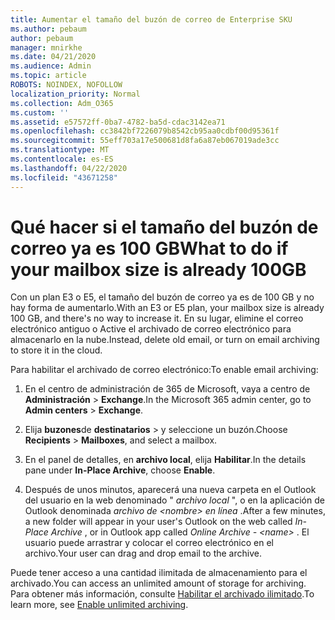 ```yaml
---
title: Aumentar el tamaño del buzón de correo de Enterprise SKU
ms.author: pebaum
author: pebaum
manager: mnirkhe
ms.date: 04/21/2020
ms.audience: Admin
ms.topic: article
ROBOTS: NOINDEX, NOFOLLOW
localization_priority: Normal
ms.collection: Adm_O365
ms.custom: ''
ms.assetid: e57572ff-0ba7-4782-ba5d-cdac3142ea71
ms.openlocfilehash: cc3842bf7226079b8542cb95aa0cdbf00d95361f
ms.sourcegitcommit: 55eff703a17e500681d8fa6a87eb067019ade3cc
ms.translationtype: MT
ms.contentlocale: es-ES
ms.lasthandoff: 04/22/2020
ms.locfileid: "43671258"
---
```

# <a name="what-to-do-if-your-mailbox-size-is-already-100gb"></a><span data-ttu-id="e3d4d-102">Qué hacer si el tamaño del buzón de correo ya es 100 GB</span><span class="sxs-lookup"><span data-stu-id="e3d4d-102">What to do if your mailbox size is already 100GB</span></span>

<span data-ttu-id="e3d4d-103">Con un plan E3 o E5, el tamaño del buzón de correo ya es de 100 GB y no hay forma de aumentarlo.</span><span class="sxs-lookup"><span data-stu-id="e3d4d-103">With an E3 or E5 plan, your mailbox size is already 100 GB, and there's no way to increase it.</span></span> <span data-ttu-id="e3d4d-104">En su lugar, elimine el correo electrónico antiguo o Active el archivado de correo electrónico para almacenarlo en la nube.</span><span class="sxs-lookup"><span data-stu-id="e3d4d-104">Instead, delete old email, or turn on email archiving to store it in the cloud.</span></span> 
  
<span data-ttu-id="e3d4d-105">Para habilitar el archivado de correo electrónico:</span><span class="sxs-lookup"><span data-stu-id="e3d4d-105">To enable email archiving:</span></span>
  
1. <span data-ttu-id="e3d4d-106">En el centro de administración de 365 de Microsoft, vaya a centro de **Administración** \> **Exchange**.</span><span class="sxs-lookup"><span data-stu-id="e3d4d-106">In the Microsoft 365 admin center, go to **Admin centers** \> **Exchange**.</span></span> 
    
2. <span data-ttu-id="e3d4d-107">Elija **buzones**de **destinatarios** \> y seleccione un buzón.</span><span class="sxs-lookup"><span data-stu-id="e3d4d-107">Choose **Recipients** \> **Mailboxes**, and select a mailbox.</span></span> 
    
3. <span data-ttu-id="e3d4d-108">En el panel de detalles, en **archivo local**, elija **Habilitar**.</span><span class="sxs-lookup"><span data-stu-id="e3d4d-108">In the details pane under **In-Place Archive**, choose **Enable**.</span></span> 
    
4. <span data-ttu-id="e3d4d-109">Después de unos minutos, aparecerá una nueva carpeta en el Outlook del usuario en la web denominado " *archivo local* ", o en la aplicación de Outlook denominada *archivo de \<nombre\> en línea* .</span><span class="sxs-lookup"><span data-stu-id="e3d4d-109">After a few minutes, a new folder will appear in your user's Outlook on the web called  *In-Place Archive*  , or in Outlook app called  *Online Archive - \<name\>*  .</span></span> <span data-ttu-id="e3d4d-110">El usuario puede arrastrar y colocar el correo electrónico en el archivo.</span><span class="sxs-lookup"><span data-stu-id="e3d4d-110">Your user can drag and drop email to the archive.</span></span> 
    
<span data-ttu-id="e3d4d-111">Puede tener acceso a una cantidad ilimitada de almacenamiento para el archivado.</span><span class="sxs-lookup"><span data-stu-id="e3d4d-111">You can access an unlimited amount of storage for archiving.</span></span> <span data-ttu-id="e3d4d-112">Para obtener más información, consulte [Habilitar el archivado ilimitado](https://docs.microsoft.com/office365/securitycompliance/enable-unlimited-archiving).</span><span class="sxs-lookup"><span data-stu-id="e3d4d-112">To learn more, see [Enable unlimited archiving](https://docs.microsoft.com/office365/securitycompliance/enable-unlimited-archiving).</span></span>
  

